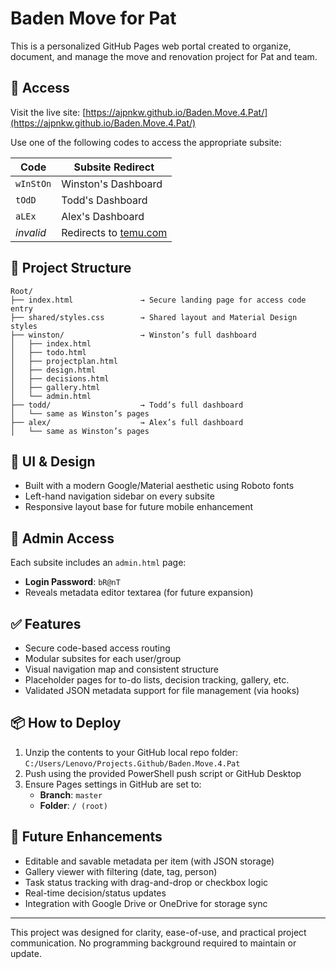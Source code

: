 # Baden Move for Pat

This is a personalized GitHub Pages web portal created to organize, document, and manage the move and renovation project for Pat and team.

## 🔐 Access

Visit the live site: [https://ajpnkw.github.io/Baden.Move.4.Pat/](https://ajpnkw.github.io/Baden.Move.4.Pat/)

Use one of the following codes to access the appropriate subsite:

| Code     | Subsite Redirect |
|----------|------------------|
| `wInStOn` | Winston's Dashboard |
| `tOdD`    | Todd's Dashboard    |
| `aLEx`    | Alex's Dashboard    |
| *invalid* | Redirects to [temu.com](https://temu.com) |

## 📁 Project Structure

```
Root/
├── index.html               → Secure landing page for access code entry
├── shared/styles.css        → Shared layout and Material Design styles
├── winston/                 → Winston’s full dashboard
│   ├── index.html
│   ├── todo.html
│   ├── projectplan.html
│   ├── design.html
│   ├── decisions.html
│   ├── gallery.html
│   └── admin.html
├── todd/                    → Todd’s full dashboard
│   └── same as Winston’s pages
├── alex/                    → Alex’s full dashboard
│   └── same as Winston’s pages
```

## 🎨 UI & Design

- Built with a modern Google/Material aesthetic using Roboto fonts
- Left-hand navigation sidebar on every subsite
- Responsive layout base for future mobile enhancement

## 🔧 Admin Access

Each subsite includes an `admin.html` page:

- **Login Password**: `bR@nT`
- Reveals metadata editor textarea (for future expansion)

## ✅ Features

- Secure code-based access routing
- Modular subsites for each user/group
- Visual navigation map and consistent structure
- Placeholder pages for to-do lists, decision tracking, gallery, etc.
- Validated JSON metadata support for file management (via hooks)

## 📦 How to Deploy

1. Unzip the contents to your GitHub local repo folder:
   `C:/Users/Lenovo/Projects.Github/Baden.Move.4.Pat`
2. Push using the provided PowerShell push script or GitHub Desktop
3. Ensure Pages settings in GitHub are set to:
   - **Branch**: `master`
   - **Folder**: `/ (root)`

## 🔮 Future Enhancements

- Editable and savable metadata per item (with JSON storage)
- Gallery viewer with filtering (date, tag, person)
- Task status tracking with drag-and-drop or checkbox logic
- Real-time decision/status updates
- Integration with Google Drive or OneDrive for storage sync

---

This project was designed for clarity, ease-of-use, and practical project communication. No programming background required to maintain or update.

